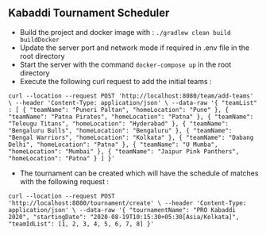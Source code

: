 ## Kabaddi Tournament Scheduler

* Build the project and docker image with : 
`./gradlew clean build buildDocker`
* Update the server port and network mode if required in .env file in the root directory
* Start the server with the command `docker-compose up` in the root directory
* Execute the following curl request to add the initial teams : 

`curl --location --request POST 'http://localhost:8080/team/add-teams' \
 --header 'Content-Type: application/json' \
 --data-raw '{
     "teamList" : [
         {
             "teamName": "Puneri Paltan",
             "homeLocation": "Pune"
         },
         {
             "teamName": "Patna Pirates",
             "homeLocation": "Patna"
         },
         {
             "teamName": "Teleugu Titans",
             "homeLocation": "Hyderabad"
         },
         {
             "teamName": "Bengaluru Bulls",
             "homeLocation": "Bengaluru"
         },
         {
             "teamName": "Bengal Warriors",
             "homeLocation": "Kolkata"
         },
         {
             "teamName": "Dabang Delhi",
             "homeLocation": "Patna"
         },
         {
             "teamName": "U Mumba",
             "homeLocation": "Mumbai"
         },
         {
             "teamName": "Jaipur Pink Panthers",
             "homeLocation": "Patna"
         }
     ]
 }'`
 
 * The tournament can be created which will have the schedule of matches with the following request : 
 
 `curl --location --request POST 'http://localhost:8080/tournament/create' \
  --header 'Content-Type: application/json' \
  --data-raw '{
      "tournamentName": "PRO Kabaddi 2020",
      "startingDate": "2020-08-19T10:15:30+05:30[Asia/Kolkata]",
      "teamIdList": [1, 2, 3, 4, 5, 6, 7, 8]
  }'`